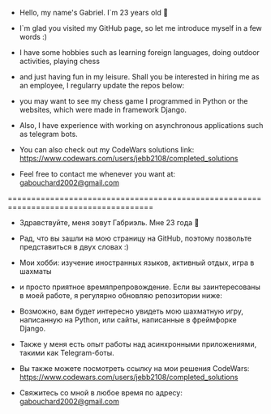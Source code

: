 - Hello, my name's Gabriel. I`m 23 years old 👋
- I`m glad you visited my GitHub page, so let me introduce myself in a few words :)
- I have some hobbies such as learning foreign languages, doing outdoor activities, playing chess
- and just having fun in my leisure. Shall you be interested in hiring me as an employee, I regularry update the repos below:
- you may want to see my chess game I programmed in Python or the websites, which were made in framework Django.
- Also, I have experience with working on asynchronous applications such as telegram bots.
- You can also check out my CodeWars solutions link: https://www.codewars.com/users/jebb2108/completed_solutions
  
- Feel free to contact me whenever you want at: gabouchard2002@gmail.com

=====================================================================================

- Здравствуйте, меня зовут Габриэль. Мне 23 года 👋
- Рад, что вы зашли на мою страницу на GitHub, поэтому позвольте представиться в двух словах :)
- Мои хобби: изучение иностранных языков, активный отдых, игра в шахматы
- и просто приятное времяпрепровождение. Если вы заинтересованы в моей работе, я регулярно обновляю репозитории ниже:
- Возможно, вам будет интересно увидеть мою шахматную игру, написанную на Python, или сайты, написанные в фреймфорке Django.
- Также у меня есть опыт работы над асинхронными приложениями, такими как Telegram-боты.
- Вы также можете посмотреть ссылку на мои решения CodeWars: https://www.codewars.com/users/jebb2108/completed_solutions

- Свяжитесь со мной в любое время по адресу: gabouchard2002@gmail.com
<!---
jebb2108/jebb2108 is a ✨ special ✨ repository because its `README.md` (this file) appears on your GitHub profile.
You can click the Preview link to take a look at your changes.
--->
